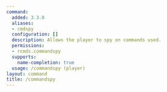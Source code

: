 ```yaml
---
command:
  added: 3.3.0
  aliases:
  - cmdspy
  configuration: []
  description: Allows the player to spy on commands used.
  permissions:
  - rcmds.commandspy
  supports:
    name-completion: true
  usage: /commandspy (player)
layout: command
title: /commandspy
---
```

